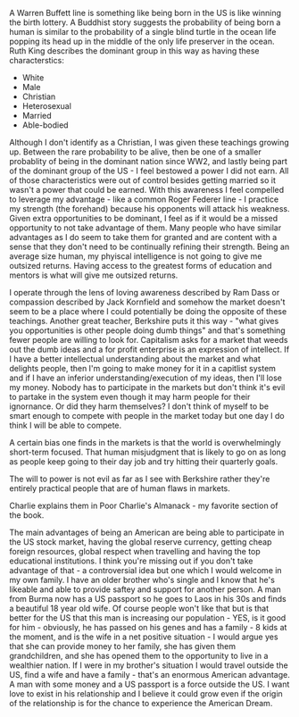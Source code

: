 A Warren Buffett line is something like being born in the US is like winning the birth lottery. A Buddhist story suggests the probability of being born a human is similar to the probability of a single blind turtle in the ocean life popping its head up in the middle of the only life preserver in the ocean. Ruth King describes the dominant group in this way as having these characterstics:
- White
- Male
- Christian
- Heterosexual
- Married
- Able-bodied

Although I don't identify as a Christian, I was given these teachings growing up. Between the rare probability to be alive, then be one of a smaller probablity of being in the dominant nation since WW2, and lastly being part of the dominant group of the US - I feel bestowed a power I did not earn. All of those characteristics were out of control besides getting married so it wasn't a power that could be earned. With this awareness I feel compelled to leverage my advantage - like a common Roger Federer line - I practice my strength (the forehand) because his opponents will attack his weakness. Given extra opportunities to be dominant, I feel as if it would be a missed opportunity to not take advantage of them. Many people who have similar advantages as I do seem to take them for granted and are content with a sense that they don't need to be continually refining their strength. Being an average size human, my phyiscal intelligence is not going to give me outsized returns. Having access to the greatest forms of education and mentors is what will give me outsized returns. 

I operate through the lens of loving awareness described by Ram Dass or compassion described by Jack Kornfield and somehow the market doesn't seem to be a place where I could potentially be doing the opposite of these teachings. Another great teacher, Berkshire puts it this way - "what gives you opportunities is other people doing dumb things" and that's something fewer people are willing to look for. Capitalism asks for a market that weeds out the dumb ideas and a for profit enterprise is an expression of intellect. If I have a better intellectual understanding about the market and what delights people, then I'm going to make money for it in a capitlist system and if I have an inferior understanding/execution of my ideas, then I'll lose my money. Nobody has to participate in the markets but don't think it's evil to partake in the system even though it may harm people for their ignornance. Or did they harm themselves? I don't think of myself to be smart enough to compete with people in the market today but one day I do think I will be able to compete. 

A certain bias one finds in the markets is that the world is overwhelmingly short-term focused. That human misjudgment that is likely to go on as long as people keep going to their day job and try hitting their quarterly goals. 

The will to power is not evil as far as I see with Berkshire rather they're entirely practical people that are of human flaws in markets.

Charlie explains them in Poor Charlie's Almanack - my favorite section of the book.

The main advantages of being an American are being able to participate in the US stock market, having the global reserve currency, getting cheap foreign resources, global respect when travelling and having the top educational institutions. I think you're missing out if you don't take advantage of that - a controversial idea but one which I would welcome in my own family. I have an older brother who's single and I know that he's likeable and able to provide saftey and support for another person. A man from Burma now has a US passport so he goes to Laos in his 30s and finds a beautiful 18 year old wife. Of course people won't like that but is that better for the US that this man is increasing our population - YES, is it good for him - obviously, he has passed on his genes and has a family - 8 kids at the moment, and is the wife in a net positive situation - I would argue yes that she can provide money to her family, she has given them grandchildren, and she has opened them to the opportunity to live in a wealthier nation. If I were in my brother's situation I would travel outside the US, find a wife and have a family - that's an enormous American advantage. A man with some money and a US passport is a force outside the US. I want love to exist in his relationship and I believe it could grow even if the origin of the relationship is for the chance to experience the American Dream. 


